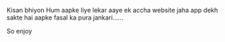 Kisan bhiyon Hum aapke liye lekar aaye ek accha website jaha app dekh sakte hai aapke fasal ka pura jankari......

So enjoy